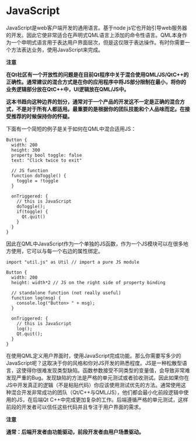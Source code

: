 # JavaScript

JavaScript是web客户端开发的通用语言。基于node js它也开始引导web服务器的开发。因此它使非常适合在声明式QML语言上添加的命令性语言。QML本身作为一个申明式语言用于表达用户界面层次，但是这仅限于表达操作。有时你需要一个方法表达业务，使用JavaScript来完成。

**注意**

**在Qt社区有一个开放性的问题是在目前Qt程序中关于混合使用QML/JS/QtC++的正确性。通常建议的混合方式是在你的应用程序中将JS部分限制在最小，将你的业务逻辑部分放在QtC++中，UI逻辑放在QML/JS中。**

**这本书趋向这种边界的划分，通常对于一个产品的开发这不一定是正确的混合方式，不是对于所有人都适用。最重要的是根据你的团队技能和个人品味而定。在接受推荐的时候保持你的怀疑。**

下面有一个简短的例子是关于如何在QML中混合适用JS：

```
Button {
  width: 200
  height: 300
  property bool toggle: false
  text: "Click twice to exit"

  // JS function
  function doToggle() {
    toggle = !toggle
  }

  onTriggered: {
    // this is JavaScript
    doToggle();
    if(toggle) {
      Qt.quit()
    }
  }
}
```

因此在QML中JavaScript作为一个单独的JS函数，作为一个JS模块可以在很多地方使用，它可以与每一个右边的属性绑定。

```
import "util.js" as Util // import a pure JS module

Button {
  width: 200
  height: width*2 // JS on the right side of property binding

  // standalone function (not really useful)
  function log(msg) {
    console.log("Button> " + msg);
  }

  onTriggered: {
    // this is JavaScript
    log();
    Qt.quit();
  }
}
```

在使用QML定义用户界面时，使用JavaScript完成功能。那么你需要写多少的JavaScript呢？这取决于你的风格和你对JS开发的熟悉程度。JS是一种松散型语言，这使得你很难发现类型缺陷。函数参数接受不同类型的变量值，会导致非常难发现严重的Bug。发现缺陷的方法是严格的单元测试或者验收测试。因此如果你在JS中开发真正的逻辑（不是粘贴代码）你应该使用测试优先的方法。通常使用这种混合开发非常成功的团队（Qt/C++与QML/JS），他们都会最小化前段逻辑中使用的JS，在后端Qt C++中完成更加复杂的工作。后端遵循严格的单元测试，这样前段的开发者可以信任这些代码并且专注于用户界面的需求。

**注意**

**通常：后端开发者由功能驱动，前段开发者由用户场景驱动。**





